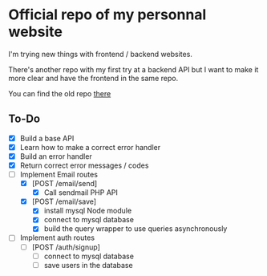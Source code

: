 # Official repo of my personnal website

I'm trying new things with frontend / backend websites.

There's another repo with my first try at a backend API but I want to make it more clear and have the frontend in the same repo.

You can find the old repo [there](https://github.com/Laendrun/laendrun_api)

## To-Do

- [x] Build a base API
- [x] Learn how to make a correct error handler
- [x] Build an error handler
- [x] Return correct error messages / codes
- [ ] Implement Email routes
    - [x] [POST /email/send]
        - [x] Call sendmail PHP API
    - [x] [POST /email/save]
        - [x] install mysql Node module
        - [x] connect to mysql database
        - [x] build the query wrapper to use queries asynchronously
- [ ] Implement auth routes
    - [ ] [POST /auth/signup]
        - [ ] connect to mysql database
        - [ ] save users in the database